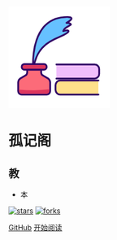 ![logo](_media/logo.png)

# 孤记阁

## 教

- 本
  

[![stars](https://badgen.net/github/stars/fuzhengwei/fuzhengwei.github.io?icon=github&color=4ab8a1)](https://github.com/Lonely-Sit/docs) [![forks](https://badgen.net/github/forks/fuzhengwei/fuzhengwei.github.io?icon=github&color=4ab8a1)](https://github.com/Lonely-Sit/docs) 

[GitHub](<https://github.com/fuzhengwei/fuzhengwei.github.io>)
[开始阅读](README.md)